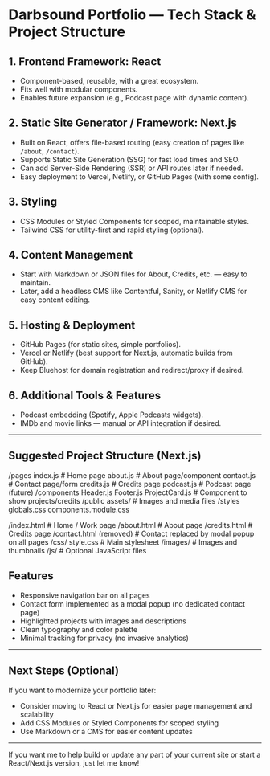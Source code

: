 # Darbsound Portfolio — Tech Stack & Project Structure

## 1. Frontend Framework: React
- Component-based, reusable, with a great ecosystem.
- Fits well with modular components.
- Enables future expansion (e.g., Podcast page with dynamic content).

## 2. Static Site Generator / Framework: Next.js
- Built on React, offers file-based routing (easy creation of pages like `/about`, `/contact`).
- Supports Static Site Generation (SSG) for fast load times and SEO.
- Can add Server-Side Rendering (SSR) or API routes later if needed.
- Easy deployment to Vercel, Netlify, or GitHub Pages (with some config).

## 3. Styling
- CSS Modules or Styled Components for scoped, maintainable styles.
- Tailwind CSS for utility-first and rapid styling (optional).

## 4. Content Management
- Start with Markdown or JSON files for About, Credits, etc. — easy to maintain.
- Later, add a headless CMS like Contentful, Sanity, or Netlify CMS for easy content editing.

## 5. Hosting & Deployment
- GitHub Pages (for static sites, simple portfolios).
- Vercel or Netlify (best support for Next.js, automatic builds from GitHub).
- Keep Bluehost for domain registration and redirect/proxy if desired.

## 6. Additional Tools & Features
- Podcast embedding (Spotify, Apple Podcasts widgets).
- IMDb and movie links — manual or API integration if desired.

---

## Suggested Project Structure (Next.js)

/pages
index.js # Home page
about.js # About page/component
contact.js # Contact page/form
credits.js # Credits page
podcast.js # Podcast page (future)
/components
Header.js
Footer.js
ProjectCard.js # Component to show projects/credits
/public
assets/ # Images and media files
/styles
globals.css
components.module.css

/index.html # Home / Work page
/about.html # About page
/credits.html # Credits page
/contact.html (removed) # Contact replaced by modal popup on all pages
/css/
style.css # Main stylesheet
/images/ # Images and thumbnails
/js/ # Optional JavaScript files

## Features
- Responsive navigation bar on all pages
- Contact form implemented as a modal popup (no dedicated contact page)
- Highlighted projects with images and descriptions
- Clean typography and color palette
- Minimal tracking for privacy (no invasive analytics)

---

## Next Steps (Optional)
If you want to modernize your portfolio later:
- Consider moving to React or Next.js for easier page management and scalability
- Add CSS Modules or Styled Components for scoped styling
- Use Markdown or a CMS for easier content updates

---

If you want me to help build or update any part of your current site or start a React/Next.js version, just let me know!
